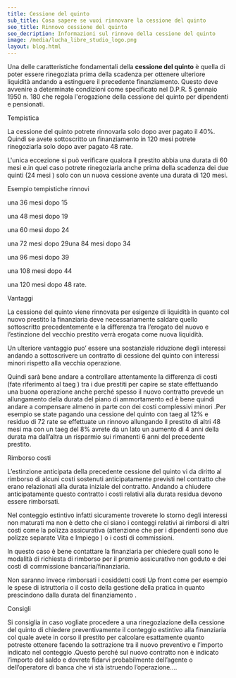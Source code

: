 ```yaml
---
title: Cessione del quinto
sub_title: Cosa sapere se vuoi rinnovare la cessione del quinto
seo_title: Rinnovo cessione del quinto
seo_decription: Informazioni sul rinnovo della cessione del quinto
image: /media/lucha_libre_studio_logo.png
layout: blog.html
---
```

Una delle caratteristiche fondamentali della **cessione del quinto** è quella  di poter essere rinegoziata prima della scadenza  per ottenere  ulteriore liquidità andando a estinguere il precedente finanziamento. Questo deve avvenire a determinate condizioni come specificato nel D.P.R. 5 gennaio 1950 n. 180 che regola l'erogazione della cessione del quinto per dipendenti e pensionati.

Tempistica

La cessione del quinto potrete rinnovarla solo dopo aver pagato il 40%. Quindi se avete sottoscritto  un finanziamento in 120 mesi potrete rinegoziarla solo dopo aver pagato 48 rate.

L'unica eccezione si può verificare qualora il prestito abbia una durata di 60 mesi e.in quel caso potrete rinegoziarla anche prima della scadenza dei due quinti (24 mesi ) solo con un nuova cessione avente una durata di 120 mesi. 

Esempio tempistiche rinnovi

una 36 mesi dopo 15

una 48 mesi dopo 19

una 60 mesi dopo 24

una 72 mesi dopo 29una 84 mesi dopo 34

una 96 mesi dopo 39

una 108 mesi dopo 44

una 120 mesi dopo 48 rate.

Vantaggi 

La cessione del quinto viene rinnovata per esigenze di liquidità in quanto col nuovo prestito la finanziaria deve necessariamente saldare quello sottoscritto precedentemente e la differenza tra l’erogato del nuovo e l’estinzione del vecchio prestito verrà erogata come nuova liquidità.

Un ulteriore vantaggio puo’ essere una sostanziale riduzione degli interessi andando a sottoscrivere un contratto di cessione del quinto con interessi minori rispetto alla vecchia operazione.

Quindi sarà bene andare a controllare attentamente la differenza di costi (fate riferimento al taeg ) tra i due prestiti per capire se state effettuando una buona operazione anche perché spesso il nuovo contratto prevede un allungamento della durata del piano di ammortamento ed è bene quindi andare a compensare almeno in parte con dei costi complessivi minori .Per esempio se state pagando una cessione del quinto con taeg al 12% e residuo di 72 rate se effettuate un rinnovo allungando il prestito di altri 48 mesi ma con un taeg del 8% avrete da un lato un aumento di 4 anni della durata ma dall’altra un risparmio sui rimanenti 6 anni del precedente prestito.

Rimborso costi 

L’estinzione anticipata della precedente cessione del quinto vi da diritto al rimborso di alcuni costi sostenuti anticipatamente previsti  nel contratto che erano relazionati alla durata iniziale del contratto. Andando a chiudere anticipatamente questo contratto i costi relativi alla durata residua devono essere rimborsati.

Nel conteggio estintivo infatti sicuramente troverete lo storno degli interessi non maturati ma non è detto che ci siano i conteggi relativi ai rimborsi di altri costi come la polizza assicurativa (attenzione che per i dipendenti sono due polizze separate Vita e Impiego ) o i costi di commissioni. 

In questo caso è bene contattare la finanziaria per chiedere quali sono le modalità di richiesta di rimborso per il premio assicurativo non goduto e dei costi di commissione bancaria/finanziaria.

Non saranno invece rimborsati i cosiddetti costi Up front come per esempio le spese di istruttoria o il costo della gestione della pratica in quanto prescindono dalla durata del finanziamento .

Consigli

Si consiglia in caso vogliate procedere a una rinegoziazione della cessione del quinto di  chiedere preventivamente il conteggio estintivo alla finanziaria col quale avete in corso il prestito per calcolare esattamente quanto potreste ottenere facendo la sottrazione tra il nuovo preventivo e l’importo indicato nel conteggio .Questo perché sul nuovo contratto non è indicato l’importo del saldo e dovrete fidarvi probabilmente dell’agente o dell’operatore di banca che vi stà istruendo l’operazione....
